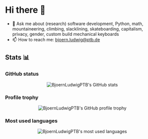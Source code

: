 # Hi there 👋

- 💬 Ask me about (research) software development, Python, math, mountaineering, climbing, slacklining, skateboarding, capitalism, privacy, gender, custom build mechanical keyboards
- 📫 How to reach me: bjoern.ludwig@ptb.de

## Stats 📊

### GitHub status

<p align="center">
  <img alt="BjoernLudwigPTB's GitHub stats" src="https://github-readme-stats.vercel.app/api?username=BjoernLudwigPTB&show_icons=true&theme=onedark"/>
</p>

### Profile trophy

<p align="center">
  <img alt="BjoernLudwigPTB's GitHub profile trophy" src="https://github-profile-trophy.vercel.app/?username=BjoernLudwigPTB&theme=onedark&rank=SECRET,SSS,SS,S,AAA,AA,A"/>
</p>

### Most used languages

<p align="center">
  <img alt="BjoernLudwigPTB's most used languages" src="https://github-readme-stats.vercel.app/api/top-langs/?username=BjoernLudwigPTB&layout=compact&theme=onedark"/>
</p>
